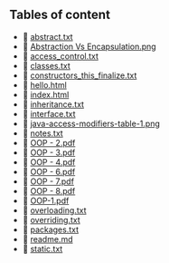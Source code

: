 ## Tables of content
- 🤣 [abstract.txt](./abstract.txt)
- 🤣 [Abstraction Vs Encapsulation.png](./Abstraction%20Vs%20Encapsulation.png)
- 🤣 [access_control.txt](./access_control.txt)
- 🤣 [classes.txt](./classes.txt)
- 🤣 [constructors_this_finalize.txt](./constructors_this_finalize.txt)
- 🤣 [hello.html](./hello.html)
- 🤣 [index.html](./index.html)
- 🤣 [inheritance.txt](./inheritance.txt)
- 🤣 [interface.txt](./interface.txt)
- 🤣 [java-access-modifiers-table-1.png](./java-access-modifiers-table-1.png)
- 🤣 [notes.txt](./notes.txt)
- 🤣 [OOP - 2.pdf](./OOP%20-%202.pdf)
- 🤣 [OOP - 3.pdf](./OOP%20-%203.pdf)
- 🤣 [OOP - 4.pdf](./OOP%20-%204.pdf)
- 🤣 [OOP - 6.pdf](./OOP%20-%206.pdf)
- 🤣 [OOP - 7.pdf](./OOP%20-%207.pdf)
- 🤣 [OOP - 8.pdf](./OOP%20-%208.pdf)
- 🤣 [OOP-1.pdf](./OOP-1.pdf)
- 🤣 [overloading.txt](./overloading.txt)
- 🤣 [overriding.txt](./overriding.txt)
- 🤣 [packages.txt](./packages.txt)
- 🤣 [readme.md](./readme.md)
- 🤣 [static.txt](./static.txt)

